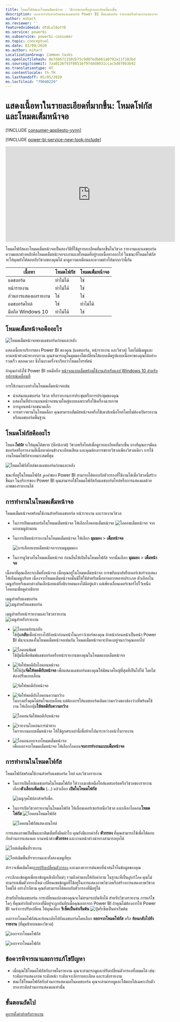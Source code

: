 ```yaml
---
title: โหมดโฟกัสและโหมดเต็มหน้าจอ - วิธีการขยายเพื่อดูรายละเอียดที่มากขึ้น
description: เอกสารกำกับสำหรับแสดงแดชบอร์ด Power BI ชื่อแดชบอร์ด รายงานหรือส่วนการแสดงรายงานในโหมดโฟกัส หรือโหมดเต็มหน้าจอ
author: mihart
ms.reviewer: ''
featuredvideoid: dtdLul6otYE
ms.service: powerbi
ms.subservice: powerbi-consumer
ms.topic: conceptual
ms.date: 03/09/2020
ms.author: mihart
LocalizationGroup: Common tasks
ms.openlocfilehash: 0e7d46711502b75c9d0fedb8b1a0792a11f102bd
ms.sourcegitcommit: 7aa0136f93f88516f97ddd8031ccac5d07863b92
ms.translationtype: HT
ms.contentlocale: th-TH
ms.lasthandoff: 05/05/2020
ms.locfileid: "79040229"
---
```

# <a name="display-content-in-more-detail-focus-mode-and-full-screen-mode"></a>แสดงเนื้อหาในรายละเอียดที่มากขึ้น: โหมดโฟกัสและโหมดเต็มหน้าจอ

[!INCLUDE [consumer-appliesto-yynn](../includes/consumer-appliesto-yynn.md)]

[!INCLUDE [power-bi-service-new-look-include](../includes/power-bi-service-new-look-include.md)]    

<iframe width="560" height="315" src="https://www.youtube.com/embed/dtdLul6otYE" frameborder="0" allowfullscreen></iframe>

โหมดโฟกัสและโหมดเต็มหน้าจอเป็นสองวิธีที่ใช้ดูรายละเอียดที่มากขึ้นในวิชวล รายงานและแดชบอร์ด  ความแตกต่างหลักคือโหมดเต็มหน้าจอจะเอาแผงทั้งหมดที่อยู่รอบเนื้อหาออกไป ในขณะที่โหมดโฟกัสจะให้คุณยังโต้ตอบกับวิชวลของคุณได้ มาดูความเหมือนและความต่างให้มากกว่านี้กัน  

|เนื้อหา    | โหมดโฟกัส  |โหมดเต็มหน้าจอ  |
|---------|---------|----------------------|
|แดชบอร์ด     |   ทำไม่ได้     | ใช่ |
|หน้ารายงาน   | ทำไม่ได้  | ใช่|
|ส่วนการแสดงผลรายงาน | ใช่    | ใช่ |
|แดชบอร์ดไทล์ | ใช่    | ทำไม่ได้ |
|มือถือ Windows 10 | ทำไม่ได้ | ใช่ |

## <a name="what-is-full-screen-mode"></a>โหมดเต็มหน้าจอคืออะไร

![โหมดเต็มหน้าจอของแดชบอร์ดก่อนและหลัง](media/end-user-focus/power-bi-dashboards-focus.png)

แสดงเนื้อหาบริการของ Power BI ของคุณ (แดชบอร์ด, หน้ารายงาน และวิชวล) โดยไม่มีเมนูและบานหน้าต่างนำทางรบกวน  คุณสามารถดูในมุมมองไม่เปลี่ยนได้แบบเต็มรูปแบบเนื้อหาของคุณได้อย่างรวดเร็ว ตลอดเวลา ซึ่งในบางครั้งจะเรียกว่าโหมดโทรทัศน์   

ถ้าคุณกำลังใช้ Power BI บนมือถือ [หน้าจอแบบเต็มพร้อมใช้งานสำหรับแอป Windows 10 สำหรับอุปกรณ์เคลื่อนที่](./mobile/mobile-windows-10-app-presentation-mode.md) 

การใช้งานบางอย่างในโหมดเต็มหน้าจอเช่น

* นำเสนอแดชบอร์ด วิชวล หรือรายงานการประชุมหรือการประชุมของคุณ
* แสดงในที่ทำงานบนหน้าจอขนาดใหญ่แบบเฉพาะหรือใช้เครื่องฉายภาพ
* การดูบนหน้าจอขนาดเล็ก
* การตรวจทานในโหมดล็อก คุณสามารถสัมผัสหน้าจอหรือใช้เมาส์เหนือไทล์โดยไม่ต้องเปิดรายงานหรือแดชบอร์ดพื้นฐาน

## <a name="what-is-focus-mode"></a>โหมดโฟกัสคืออะไร

โหมด***โฟกัส*** จะให้คุณได้ขยาย (ป๊อปเอาต์) วิชวลหรือไทล์เพื่อดูรายละเอียดที่มากขึ้น  บางทีคุณอาจมีแดชบอร์ดหรือรายงานที่เนื้อหาค่อนข้างจะเบียดเสียด และคุณต้องการขยายวิชวลเพียงวิชวลเดียว  การใช้งานโหมดโฟกัสจะเหมาะสมที่สุด  

![โหมดโฟกัสไทล์ของแดชบอร์ดก่อนและหลัง](media/end-user-focus/power-bi-compare-dash.png)

ขณะที่อยู่ในโหมดโฟกัส *ลูกค้า*ของ Power BI สามารถโต้ตอบกับตัวกรองที่ใช้งานได้เมื่อวิชวลนี้สร้างขึ้นมา  ในบริการของ Power BI คุณสามารถใช้โหมดโฟกัสกับแดชบอร์ดไทล์หรือการแสดงผลด้วยภาพของรายงานได้

## <a name="working-in-full-screen-mode"></a>การทำงานในโหมดเต็มหน้าจอ

โหมดเต็มหน้าจอพร้อมใช้งานสำหรับแดชบอร์ด หน้ารายงาน และรายงานวิชวล 

- ในการเปิดแดชบอร์ดในโหมดเต็มหน้าจอ ให้เลือกไอคอนเต็มหน้าจอ ![ไอคอนเต็มหน้าจอ](media/end-user-focus/power-bi-full-screen-icon.png) จากแถบเมนูด้านบน 

- ในการเปิดหน้ารายงานในโหมดเต็มหน้าจอ ให้เลือก **มุมมอง** > **เต็มหน้าจอ**

    ![การเลือกแบบเต็มหน้าจอจากเมนูมุมมอง](media/end-user-focus/power-bi-view.png)


- ในการดูวิชวลในโหมดเต็มหน้าจอ ก่อนอื่นให้เปิดในโหมดโฟกัส จากนั้นเลือก **มุมมอง** > **เต็มหน้าจอ**  


เนื้อหาที่คุณเลือกจะเต็มทั้งหน้าจอ    เมื่อคุณอยู่ในโหมดเต็มหน้าจอ การขยับเมาส์หรือเคอร์เซอร์จะแสดงให้เห็นเมนูบริบท เนื่องจากโหมดเต็มหน้าจอนั้นมีให้ใช้สำหรับเนื้อหาหลากหลายประเภท ตัวเลือกในเมนูบริบทจึงแตกต่างกันเล็กน้อยแต่ก็อธิบายตนเองได้ดีอยู่แล้ว  แค่เพียงเลื่อนเคอร์เซอร์ไปไว้เหนือไอคอนเพื่อดูคำอธิบาย

เมนูสำหรับแดชบอร์ด    
![เมนูสำหรับแดชบอร์ด](media/end-user-focus/power-bi-full-screen-dash.png)    

เมนูสำหรับหน้ารายงานและวิชวลรายงาน    
![เมนูสำหรับรายงาน](media/end-user-focus/power-bi-report-full-screen.png)    

  * ![ไอคอนย้อนกลับ](media/end-user-focus/power-bi-back-icon.png)    
  ใช้ปุ่ม**กลับ**เพื่อนำทางไปยังหน้าก่อนหน้าในเบราว์เซอร์ของคุณ ถ้าหน้าก่อนหน้าเป็นหน้า Power BI มันจะแสดงในโหมดเต็มหน้าจอเช่นกัน  โหมดเต็มหน้าจอจะยังคงอยู่จนกว่าคุณออกไป

  * ![ไอคอนพิมพ์](media/end-user-focus/power-bi-print-icon.png)    
  ใช้ปุ่มนี้เพื่อพิมพ์แดชบอร์ดหรือหน้ารายงานของคุณในโหมดแบบเต็มหน้าจอ

  * ![จัดให้พอดีกับไอคอนหน้าจอ](media/end-user-focus/power-bi-fit-to-screen-icon.png)    
    ให้ใช้ปุ่ม**จัดให้พอดีกับหน้าจอ** เพื่อแสดงแดชบอร์ดของคุณให้มีขนาดใหญ่ที่สุดที่เป็นไปได้ โดยไม่ต้องปรับแถบเลื่อน  

    ![จัดให้พอดีกับหน้าจอ](media/end-user-focus/power-bi-fit-screen.png)

  * ![จัดให้พอดีกับไอคอนความกว้าง](media/end-user-focus/power-bi-fit-width.png)       
    ในบางครั้งคุณไม่สนใจแถบเลื่อน แต่ต้องการให้แดชบอร์ดเติมความกว้างของช่องว่างที่พร้อมใช้งาน ให้เลือกปุ่ม**ให้พอดีกับความกว้าง**    

    ![ไอคอนจัดให้พอดีกับหน้าจอ](media/end-user-focus/power-bi-fit-to-width-new.png)

  * ![รายงานไอคอนการนำทาง](media/end-user-focus/power-bi-report-nav2.png)       
    ในรายงานแบบเต็มหน้าจอ ให้ใช้ลูกศรเหล่านี้เพื่อย้ายไปมาระหว่างหน้าในรายงาน    
  * ![ไอคอนออกจากโหมดเต็มหน้าจอ](media/end-user-focus/exit-fullscreen-new.png)     
  เพื่อออกจากโหมดเต็มหน้าจอ ให้เลือกไอคอน**จบการทำงานแบบเต็มหน้าจอ**

      

## <a name="working-in-focus-mode"></a>การทำงานในโหมดโฟกัส

โหมดโฟกัสพร้อมใช้งานสำหรับแดชบอร์ด ไทล์ และวิชวลรายงาน 

- ในการเปิดไทล์แดชบอร์ดในโหมดโฟกัส ให้วางเมาส์เหนือไทล์แดชบอร์ดหรือวิชวลของรายงาน เลือก**ตัวเลือกเพิ่มเติม** (...) แล้วเลือก **เปิดในโหมดโฟกัส**

    ![เมนูจุดไข่ปลาสำหรับชื่อ](media/end-user-focus/power-bi-dashboard-focus.png). 

- ในการเปิดวิชวลรายงานในโหมดโฟกัส ให้เลื่อนเคอร์เซอร์เหนือวิชวล และเลือกไอคอน**โหมดโฟกัส** ![ไอคอนโหมดโฟกัส](media/end-user-focus/pbi_popout.jpg)  

   ![ไอคอนโฟกัสแสดงบนไทล์](media/end-user-focus/power-bi-hover-focus-icon.png)



การแสดงภาพเปิดขึ้นและเติมเต็มทั้งผืนผ้าใบ คุณยังมีแถบคำสั่ง **ตัวกรอง** ที่คุณสามารถใช้เพื่อโต้ตอบกับส่วนการแสดงผล บานหน้าต่าง**ตัวกรอง** และบานหน้าต่างนำทางสามารถยุบได้

   ![ไทล์เติมพื้นที่รายงาน](media/end-user-focus/power-bi-focus-filter.png)


   ![ไทล์เติมพื้นที่รายงานและทั้งสองเมนูที่ยุบ](media/end-user-focus/power-bi-menu-collapse.png)  

สำรวจเพิ่มเติมโดย[การปรับเปลี่ยนตัวกรอง](end-user-report-filter.md) และมองหาการค้นพบที่น่าสนใจในข้อมูลของคุณ  

เจาะลึกลงข้อมูลเพื่อหาข้อมูลเชิงลึกใหม่ๆ รวมถึงคำตอบให้กับคำถาม ในฐานะที่เป็น*ผู้บริโภค* คุณไม่สามารถเพิ่มตัวกรองใหม่ เปลี่ยนเขตข้อมูลที่ใช้อยู่ในการแสดงภาพวิชวลหรือสร้างการแสดงภาพวิชวลใหม่ได้  อย่างไรก็ตาม คุณยังสามารถโต้ตอบกับตัวกรองที่มีอยู่ได้ 

สำหรับไทล์แดชบอร์ด การเปลี่ยนแปลงของคุณจะไม่สามารถบันทึกได้ สำหรับวิชวลรายงาน การแก้ไขใดๆ ที่คุณทำกับตัวกรองที่มีอยู่จะถูกบันทึกเมื่อคุณออกจาก Power BI ถ้าคุณไม่ต้องการให้ Power BI จดจำการปรับเปลี่ยน ให้คุณเลือก **รีเซ็ตเป็นค่าเริ่มต้น** ![ปุ่มรีเซ็ตเป็นค่าเริ่มต้น](media/end-user-focus/power-bi-resets.png)  

ออกจากโหมดโฟกัสและย้อนกลับไปยังแดชบอร์ดโดยเลือก **ออกจากโหมดโฟกัส**  หรือ **ย้อนกลับไปยังรายงาน** (ที่มุมซ้ายบนของวิชวล)

![ออกจากโหมดโฟกัส](media/end-user-focus/power-bi-exit.png)    

![ออกจากโหมดโฟกัส](media/end-user-focus/power-bi-back-to-report.png)  

## <a name="considerations-and-troubleshooting"></a>ข้อควรพิจารณาและการแก้ไขปัญหา

* เมื่อคุณใช้โหมดโฟกัสกับภาพในรายงาน คุณจะสามารถดูและปรับเปลี่ยนตัวกรองทั้งหมดได้ เช่น: ระดับการแสดงภาพ ระดับหน้า ระดับเจาะลึกรายละเอียด และระดับรายงาน    
* ขณะใช้โหมดโฟกัสกับส่วนการแสดงผลในแดชบอร์ด คุณจะสามารถดูและโต้ตอบได้เฉพาะกับตัวกรองระดับส่วนการแสดงผลเท่านั้น

## <a name="next-steps"></a>ขั้นตอนถัดไป

[ดูการตั้งค่าสำหรับรายงาน](end-user-report-view.md)